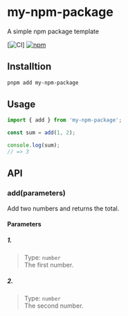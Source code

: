 # my-npm-package

A simple npm package template

[![CI](https://github.com/rocktimsaikia/my-npm-package/actions/workflows/main.yml/badge.svg)] [![npm](https://img.shields.io/npm/v/my-npm-package?color=bright)](https://npmjs.com/package/my-npm-package)

## Installtion

```sh
pnpm add my-npm-package
```

## Usage

```javascript
import { add } from 'my-npm-package';

const sum = add(1, 2);

console.log(sum);
// => 3
```

## API

### add(parameters)

Add two numbers and returns the total.

#### Parameters

##### 1.
> Type: `number` \
The first number.

##### 2.
> Type: `number` \
The second number.

